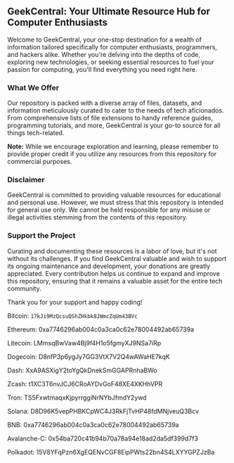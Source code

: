 ## GeekCentral: Your Ultimate Resource Hub for Computer Enthusiasts
Welcome to GeekCentral, your one-stop destination for a wealth of information tailored specifically for computer enthusiasts, programmers, and hackers alike. Whether you're delving into the depths of code, exploring new technologies, or seeking essential resources to fuel your passion for computing, you'll find everything you need right here.

### What We Offer
Our repository is packed with a diverse array of files, datasets, and information meticulously curated to cater to the needs of tech aficionados. From comprehensive lists of file extensions to handy reference guides, programming tutorials, and more, GeekCentral is your go-to source for all things tech-related.

**Note:** While we encourage exploration and learning, please remember to provide proper credit if you utilize any resources from this repository for commercial purposes.

### Disclaimer
GeekCentral is committed to providing valuable resources for educational and personal use. However, we must stress that this repository is intended for general use only. We cannot be held responsible for any misuse or illegal activities stemming from the contents of this repository.

### Support the Project
Curating and documenting these resources is a labor of love, but it's not without its challenges. If you find GeekCentral valuable and wish to support its ongoing maintenance and development, your donations are greatly appreciated. Every contribution helps us continue to expand and improve this repository, ensuring that it remains a valuable asset for the entire tech community.

Thank you for your support and happy coding!

Bitcoin: `17kJi9MzQcsuQShZHkbk8JWmcZqUm43BVc`

Ethereum: 0xa7746296ab004c0a3ca0c62e78004492ab65739a

Litecoin: LMmsqBwVaw4Bj9f4H1o5fgmyXJ9NSa7iRp

Dogecoin: D8nfP3p6ygJy7GG3VtX7V2Q4wAWaHE7kqK

Dash: XxA9ASXigY2toYgQkDnekSmGGAPRnhaBWo

Zcash: t1XC3T6nvJCJ6CRoAYDvGoF48XE4XKHhVPR

Tron: TS5FxwtmaqxKjpyrrggiNrNYbJfmdY2ywd

Solana: D8D96K5vepPHBKCpWC4J3RkFjTvHP48fdMNjveuQ3Bcv

BNB: 0xa7746296ab004c0a3ca0c62e78004492ab65739a

Avalanche-C: 0x54ba720c41b94b70a78a94e18ad2da5df399d7f3

Polkadot: 15V8YFqPzn6XgEQENvCGF8EipPWts22bn4S4LXYYGPZJzBa
